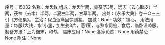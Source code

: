 序号：15032
名称：龙齿散
组成：龙齿半两，赤茯苓3两，远志（去心取皮）半两，茯神（去木）半两，半夏曲半两，甘草半两。
出处：《永乐大典》卷一○三三引《方便集》。
主治：尿血涩痛因惊则甚。
加减：None
功效：镇心。
用法用量：每服1大钱，水1小盏，加生姜3片，葱1茎，与熟水同煎，食后，临卧温凉服。
制备方法：上为细末，和匀。
临床应用：None
各家论述：None
用药禁忌：None
附注：None
